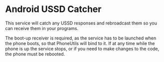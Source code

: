 <h1>Android USSD Catcher</h1>

<p>This service will catch any USSD responses and rebroadcast them so you can receive them in your programs.</p>

<p>The boot-up receiver is required, as the service has to be launched when the phone boots, so that PhoneUtils will bind to it.  If at any time while the phone is up the service stops, or if you need to make changes to the code, the phone must be rebooted.</p